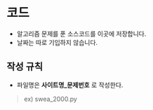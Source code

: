 # 코드
- 알고리즘 문제를 푼 소스코드를 이곳에 저장합니다.
- 날짜는 따로 기입하지 않습니다.
## 작성 규칙
- 파일명은 **사이트명_문제번호** 로 작성한다.
> ex) swea_2000.py
